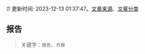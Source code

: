 :alarm_clock: 更新时间: 2023-12-13 01:37:47。[文章来源](/README.md)、[文章分类](/TAGS.md)

## 报告


> 关键字：`报告`、`月报`



